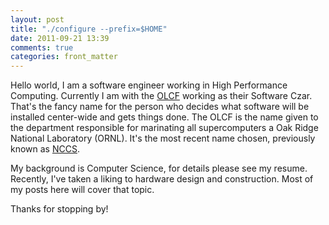 ```yaml
---
layout: post
title: "./configure --prefix=$HOME"
date: 2011-09-21 13:39
comments: true
categories: front_matter
---
```


Hello world, I am a software engineer working in High Performance Computing.
Currently I am with the [OLCF](http://www.olcf.ornl.gov/) working as their
Software Czar. That's the fancy name for the person who decides what software
will be installed center-wide and gets things done. The OLCF is the name given
to the department responsible for marinating all supercomputers a Oak Ridge
National Laboratory (ORNL). It's the most recent name chosen, previously known
as [NCCS](http://www.nccs.gov/).

My background is Computer Science, for details please see my resume. Recently,
I've taken a liking to hardware design and construction. Most of my posts here
will cover that topic.

Thanks for stopping by!
